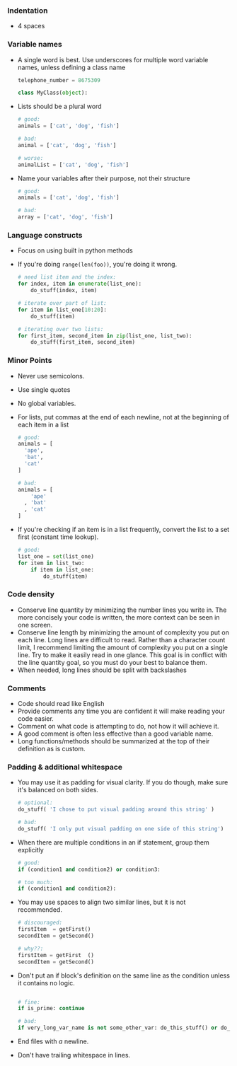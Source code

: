 ### Indentation

* 4 spaces

### Variable names

* A single word is best. Use underscores for multiple word variable names, unless defining a class name

    ```python
    telephone_number = 8675309

    class MyClass(object):
    ```

* Lists should be a plural word

    ```python
    # good:
    animals = ['cat', 'dog', 'fish']

    # bad:
    animal = ['cat', 'dog', 'fish']

    # worse:
    animalList = ['cat', 'dog', 'fish']
    ```

* Name your variables after their purpose, not their structure

    ```python
    # good:
    animals = ['cat', 'dog', 'fish']

    # bad:
    array = ['cat', 'dog', 'fish']
    ```


### Language constructs

* Focus on using built in python methods

* If you're doing `range(len(foo))`, you're doing it wrong.
    ```python
    # need list item and the index:
    for index, item in enumerate(list_one):
        do_stuff(index, item)

    # iterate over part of list:
    for item in list_one[10:20]:
        do_stuff(item)

    # iterating over two lists:
    for first_item, second_item in zip(list_one, list_two):
        do_stuff(first_item, second_item)
    ```

### Minor Points

* Never use semicolons.

* Use single quotes

* No global variables.

* For lists, put commas at the end of each newline, not at the beginning of each item in a list

    ```python
    # good:
    animals = [
      'ape',
      'bat',
      'cat'
    ]

    # bad:
    animals = [
        'ape'
      , 'bat'
      , 'cat'
    ]
    ```

* If you're checking if an item is in a list frequently, convert the list to a set first (constant time lookup).

    ```python
    # good:
    list_one = set(list_one)
    for item in list_two:
        if item in list_one:
            do_stuff(item)
    ```



### Code density

* Conserve line quantity by minimizing the number lines you write in. The more concisely your code is written, the more context can be seen in one screen.
* Conserve line length by minimizing the amount of complexity you put on each line. Long lines are difficult to read. Rather than a character count limit, I recommend limiting the amount of complexity you put on a single line. Try to make it easily read in one glance. This goal is in conflict with the line quantity goal, so you must do your best to balance them.
* When needed, long lines should be split with backslashes

### Comments

* Code should read like English
* Provide comments any time you are confident it will make reading your code easier.
* Comment on what code is attempting to do, not how it will achieve it.
* A good comment is often less effective than a good variable name.
* Long functions/methods should be summarized at the top of their definition as is custom.

### Padding & additional whitespace

* You may use it as padding for visual clarity. If you do though, make sure it's balanced on both sides.

    ```python
    # optional:
    do_stuff( 'I chose to put visual padding around this string' )

    # bad:
    do_stuff( 'I only put visual padding on one side of this string')
    ```

* When there are multiple conditions in an if statement, group them explicitly

    ```python
    # good:
    if (condition1 and condition2) or condition3:

    # too much:
    if (condition1 and condition2):

    ```

* You may use spaces to align two similar lines, but it is not recommended.

    ```python
    # discouraged:
    firstItem  = getFirst()
    secondItem = getSecond()

    # why??:
    firstItem = getFirst  ()
    secondItem = getSecond()
    ```

* Don't put an if block's definition on the same line as the condition unless it contains no logic.
    ```python

    # fine:
    if is_prime: continue

    # bad:
    if very_long_var_name is not some_other_var: do_this_stuff() or do_this_other_stuff()

    ```

* End files with _a_ newline.
* Don't have trailing whitespace in lines.
